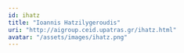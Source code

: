 ```yaml
---
id: ihatz
title: "Ioannis Hatzilygeroudis"
uri: "http://aigroup.ceid.upatras.gr/ihatz.html"
avatar: "/assets/images/ihatz.png"
---
```

